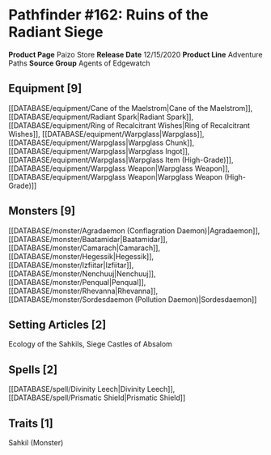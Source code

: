 ﻿---
id: '54'
name: Pathfinder 162. Ruins of the Radiant Siege
rarity: Common
type: Source

---
# Pathfinder #162: Ruins of the Radiant Siege

**Product Page** Paizo Store
**Release Date** 12/15/2020
**Product Line** Adventure Paths
**Source Group** Agents of Edgewatch

## Equipment [9]

[[DATABASE/equipment/Cane of the Maelstrom|Cane of the Maelstrom]], [[DATABASE/equipment/Radiant Spark|Radiant Spark]], [[DATABASE/equipment/Ring of Recalcitrant Wishes|Ring of Recalcitrant Wishes]], [[DATABASE/equipment/Warpglass|Warpglass]], [[DATABASE/equipment/Warpglass|Warpglass Chunk]], [[DATABASE/equipment/Warpglass|Warpglass Ingot]], [[DATABASE/equipment/Warpglass|Warpglass Item (High-Grade)]], [[DATABASE/equipment/Warpglass Weapon|Warpglass Weapon]], [[DATABASE/equipment/Warpglass Weapon|Warpglass Weapon (High-Grade)]]

## Monsters [9]

[[DATABASE/monster/Agradaemon (Conflagration Daemon)|Agradaemon]], [[DATABASE/monster/Baatamidar|Baatamidar]], [[DATABASE/monster/Camarach|Camarach]], [[DATABASE/monster/Hegessik|Hegessik]], [[DATABASE/monster/Izfiitar|Izfiitar]], [[DATABASE/monster/Nenchuuj|Nenchuuj]], [[DATABASE/monster/Penqual|Penqual]], [[DATABASE/monster/Rhevanna|Rhevanna]], [[DATABASE/monster/Sordesdaemon (Pollution Daemon)|Sordesdaemon]]

## Setting Articles [2]

Ecology of the Sahkils, Siege Castles of Absalom

## Spells [2]

[[DATABASE/spell/Divinity Leech|Divinity Leech]], [[DATABASE/spell/Prismatic Shield|Prismatic Shield]]

## Traits [1]

Sahkil (Monster)